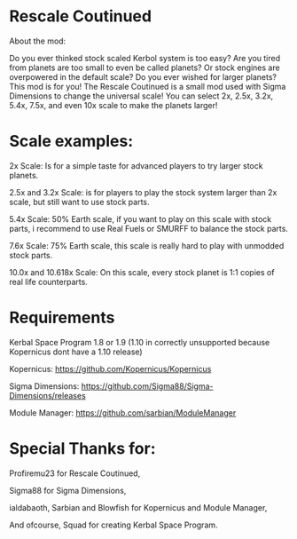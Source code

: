 # Rescale Coutinued
About the mod: 

Do you ever thinked stock scaled Kerbol system is too easy?
Are you tired from planets are too small to even be called planets? Or stock engines are overpowered in the default scale? Do you ever wished for larger planets?
This mod is for you! The Rescale Coutinued is a small mod used with Sigma Dimensions to change the universal scale!
You can select 2x, 2.5x, 3.2x, 5.4x, 7.5x, and even 10x scale to make the planets larger!


# Scale examples:

2x Scale: Is for a simple taste for advanced players to try larger stock planets.

2.5x and 3.2x Scale: is for players to play the stock system larger than 2x scale, but still want to use stock parts.

5.4x Scale: 50% Earth scale, if you want to play on this scale with stock parts, i recommend to use Real Fuels or SMURFF to balance the stock parts.

7.6x Scale: 75% Earth scale, this scale is really hard to play with unmodded stock parts.

10.0x and 10.618x Scale: On this scale, every stock planet is 1:1 copies of real life counterparts.



# Requirements

Kerbal Space Program 1.8 or 1.9 (1.10 in correctly unsupported because Kopernicus dont have a 1.10 release)

Kopernicus: https://github.com/Kopernicus/Kopernicus

Sigma Dimensions: https://github.com/Sigma88/Sigma-Dimensions/releases

Module Manager: https://github.com/sarbian/ModuleManager



# Special Thanks for:

Profiremu23 for Rescale Coutinued,

Sigma88 for Sigma Dimensions,

ialdabaoth, Sarbian and Blowfish for Kopernicus and Module Manager,

And ofcourse, Squad for creating Kerbal Space Program.
